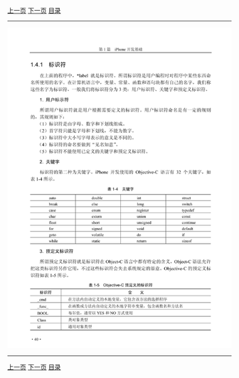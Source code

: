 [上一页](052.md) [下一页](054.md) [目录](../README.md)

***

![053](../images/053.png)

***

[上一页](052.md) [下一页](054.md) [目录](../README.md)